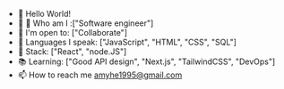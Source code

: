 
- 👋 Hello World!
- 👀 🔭 Who am I :["Software engineer"]
- 🤝 I'm open to: ["Collaborate"]
- 🌱 Languages I speak: ["JavaScript", "HTML", "CSS", "SQL"]
- 🔨 Stack: ["React", "node.JS"]
- 📚 Learning: ["Good API design", "Next.js", "TailwindCSS", "DevOps"]
- 📫 How to reach me amyhe1995@gmail.com

<!---
amyhe1995/amyhe1995 is a ✨ special ✨ repository because its `README.md` (this file) appears on your GitHub profile.
You can click the Preview link to take a look at your changes.
--->


